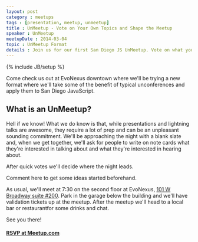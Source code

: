```yaml
---
layout: post
category : meetups
tags : [presentation, meetup, unmeetup]
title : UnMeetup - Vote on Your Own Topics and Shape the Meetup
speaker : UnMeetup
meetupDate : 2014-03-04
topic : UnMeetup Format
details : Join us for our first San Diego JS UnMeetup. Vote on what you want to hear!
---
```

{% include JB/setup %}

Come check us out at EvoNexus downtown where we'll be trying a new format where we'll take
some of the benefit of typical unconferences and apply them to San Diego JavaScript.

## What is an UnMeetup?

Hell if we know! What we do know is that, while presentations and lightning talks are awesome,
they require a lot of prep and can be an unpleasant sounding commitment. We'll be approaching the
night with a blank slate and, when we get together, we'll ask for people to write on note cards
what they're interested in talking about and what they're interested in hearing about.

After quick votes we'll decide where the night leads.

Comment here to get some ideas started beforehand.

As usual, we'll meet at 7:30 on the second floor at EvoNexus, [101 W Broadway suite #200](https://www.google.com/maps/preview/place/101+W+Broadway+%23200,+San+Diego,+CA+92101/@32.7150983,-117.164295,17z/data=!3m1!4b1!4m2!3m1!1s0x80d954a84a1fe9a1:0x37a8c0521720bfd?hl=en). 
Park in the garage below the building and we'll have validation tickets up at the meetup. 
After the meetup we'll head to a local bar or restaurantfor some drinks and chat.

See you there!

#### [RSVP at Meetup.com](http://www.meetup.com/sandiegojs/events/159050222/)
